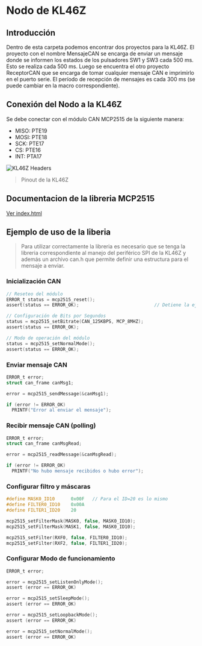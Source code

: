 # Nodo de KL46Z

## Introducción

Dentro de esta carpeta podemos encontrar dos proyectos para la KL46Z. El proyecto con el nombre MensajeCAN se encarga de enviar un mensaje donde se informen
los estados de los pulsadores SW1 y SW3 cada 500 ms. Esto se realiza cada 500 ms. Luego se encuentra el otro proyecto ReceptorCAN que se encarga de tomar
cualquier mensaje CAN e imprimirlo en el puerto serie. El período de recepción de mensajes es cada 300 ms (se puede cambiar en la macro correspondiente).

## Conexión del Nodo a la KL46Z

Se debe conectar con el módulo CAN MCP2515 de la siguiente manera:
* MISO: PTE19
* MOSI: PTE18
* SCK: PTE17
* CS: PTE16
* INT: PTA17

![KL46Z Headers](https://github.com/Agustin586/Ejemplos-SD2/blob/main/image/Nodos%20can/frdm-kl46z_headers.png)
> Pinout de la KL46Z

## Documentacion de la libreria MCP2515
[Ver index.html](https://agustin586.github.io/Ejemplos-SD2/)

## Ejemplo de uso de la liberia

> Para utilizar correctamente la libreria es necesario que se tenga la libreria correspondiente al manejo del periférico SPI de la KL46Z
> y además un archivo can.h que permite definir una estructura para el mensaje a enviar.

### Inicialización CAN

```c
// Reseteo del módulo
ERROR_t status = mcp2515_reset();                
assert(status == ERROR_OK);                            // Detiene la ejecución del programa

// Configuración de Bits por Segundos
status = mcp2515_setBitrate(CAN_125KBPS, MCP_8MHZ);
assert(status == ERROR_OK);

// Modo de operación del módulo
status = mcp2515_setNormalMode();
assert(status == ERROR_OK);
```

### Enviar mensaje CAN
```c
ERROR_t error;
struct can_frame canMsg1;

error = mcp2515_sendMessage(&canMsg1);

if (error != ERROR_OK)
  PRINTF("Error al enviar el mensaje");
```

### Recibir mensaje CAN (polling)
```c
ERROR_t error;
struct can_frame canMsgRead;

error = mcp2515_readMessage(&canMsgRead);

if (error != ERROR_OK)
  PRINTF("No hubo mensaje recibidos o hubo error");
```
### Configurar filtro y máscaras
```c
#define MASK0_ID10		0x00F	// Para el ID=20 es lo mismo
#define FILTER0_ID10	0x00A
#define FILTER1_ID20	20

mcp2515_setFilterMask(MASK0, false, MASK0_ID10);
mcp2515_setFilterMask(MASK1, false, MASK0_ID10);

mcp2515_setFilter(RXF0, false, FILTER0_ID10);
mcp2515_setFilter(RXF2, false, FILTER1_ID20);
```

### Configurar Modo de funcionamiento
```c
ERROR_t error;

error = mcp2515_setListenOnlyMode();
assert (error == ERROR_OK)

error = mcp2515_setSleepMode();
assert (error == ERROR_OK)

error = mcp2515_setLoopbackMode();
assert (error == ERROR_OK)

error = mcp2515_setNormalMode();
assert (error == ERROR_OK)
```

